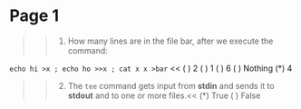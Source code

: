 # Page 1

>>1. How many lines are in the file bar, after we execute the command:

`echo hi >x ; echo ho >>x ; cat x x >bar`
<<
( ) 2
( ) 1
( ) 6
( ) Nothing
(*) 4

>>2. The `tee` command gets input from **stdin** and sends it to **stdout** and to one or more files.<<
(*) True
( ) False
